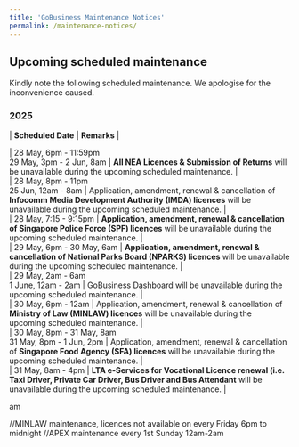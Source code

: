 ```yaml
---
title: 'GoBusiness Maintenance Notices'
permalink: /maintenance-notices/
---
```


## Upcoming scheduled maintenance

Kindly note the following scheduled maintenance. We apologise for the inconvenience caused. 


### 2025 

| **Scheduled Date** | **Remarks** |  

   

| 28 May, 6pm - 11:59pm<br>29 May, 3pm - 2 Jun, 8am | **All NEA Licences & Submission of Returns** will be unavailable during the upcoming scheduled maintenance. |                
| 28 May, 8pm - 11pm<br>25 Jun, 12am - 8am | Application, amendment, renewal & cancellation of **Infocomm Media Development Authority (IMDA) licences** will be unavailable during the upcoming scheduled maintenance. |   
| 28 May, 7:15 - 9:15pm | **Application, amendment, renewal & cancellation of Singapore Police Force (SPF) licences** will be unavailable during the upcoming scheduled maintenance. |     
| 29 May, 6pm - 30 May, 6am | **Application, amendment, renewal & cancellation of National Parks Board (NPARKS) licences** will be unavailable during the upcoming scheduled maintenance. |   
| 29 May, 2am - 6am<br>1 June, 12am - 2am | GoBusiness Dashboard will be unavailable during the upcoming scheduled maintenance. |     
| 30 May, 6pm - 12am | Application, amendment, renewal & cancellation of **Ministry of Law (MINLAW) licences** will be unavailable during the upcoming scheduled maintenance. |  
| 30 May, 8pm - 31 May, 8am<br>31 May, 8pm - 1 Jun, 2pm | Application, amendment, renewal & cancellation of **Singapore Food Agency (SFA) licences** will be unavailable during the upcoming scheduled maintenance. |     
| 31 May, 8am - 4pm | **LTA e-Services for Vocational Licence renewal (i.e. Taxi Driver, Private Car Driver, Bus Driver and Bus Attendant** will be unavailable during the upcoming scheduled maintenance. |   


am
<script src="/jquery/jquery.min.js"></script> <script src="/jquery/resize-tables.js"></script>
//MINLAW maintenance, licences not available on every Friday 6pm to midnight
//APEX maintenance every 1st Sunday 12am-2am
